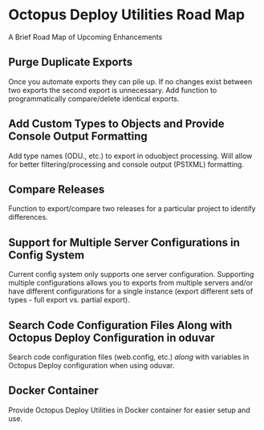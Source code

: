 # Octopus Deploy Utilities Road Map

A Brief Road Map of Upcoming Enhancements


## Purge Duplicate Exports

Once you automate exports they can pile up.  If no changes exist between two exports the second export is unnecessary.  Add function to programmatically compare/delete identical exports.

## Add Custom Types to Objects and Provide Console Output Formatting

Add type names (ODU.<FolderName>, etc.) to export in oduobject processing.  Will allow for better filtering/processing and console output (PS1XML) formatting.


## Compare Releases

Function to export/compare two releases for a particular project to identify differences.


## Support for Multiple Server Configurations in Config System

Current config system only supports one server configuration.  Supporting multiple configurations allows you to exports from multiple servers and/or have different configurations for a single instance (export different sets of types - full export vs. partial export).


## Search Code Configuration Files Along with Octopus Deploy Configuration in oduvar

Search code configuration files (web.config, etc.) *along* with variables in Octopus Deploy configuration when using oduvar.


## Docker Container

Provide Octopus Deploy Utilities in Docker container for easier setup and use.
